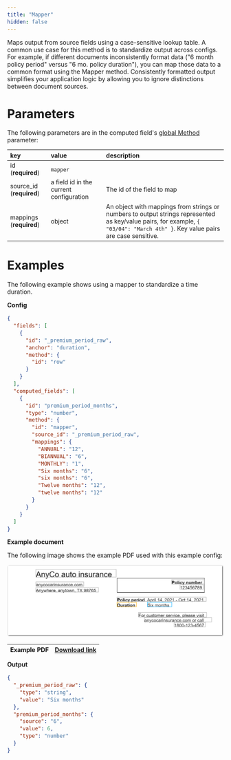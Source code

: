 ```yaml
---
title: "Mapper"
hidden: false
---
```


Maps output from source fields using a case-sensitive lookup table. A common use case for this method is to standardize output across configs. For example, if different documents inconsistently format data ("6 month policy period" versus "6 mo. policy duration"), you can map those data to a common format using the Mapper method. Consistently formatted output simplifies your application logic by allowing you to ignore distinctions between document sources.

Parameters
====

The following parameters are in the computed field's [global Method](doc:computed-field-methods#parameters) parameter: 

| key                      | value                                   | description                                                  |
| :----------------------- | :-------------------------------------- | :----------------------------------------------------------- |
| id (**required**)        | `mapper`                                |                                                              |
| source_id (**required**) | a field id in the current configuration | The id of the field to map                                   |
| mappings (**required**)  | object                                  | An object with mappings from strings or numbers to output strings represented as key/value pairs, for example, `{ "03/04": "March 4th" }`. Key value pairs are case sensitive. |

Examples
====

The following example shows using a mapper to standardize a time duration.

**Config**


```json
{
  "fields": [
    {
      "id": "_premium_period_raw",
      "anchor": "duration",
      "method": {
        "id": "row"
      }
    }
  ],
  "computed_fields": [
    {
      "id": "premium_period_months",
      "type": "number",
      "method": {
        "id": "mapper",
        "source_id": "_premium_period_raw",
        "mappings": {
          "ANNUAL": "12",
          "BIANNUAL": "6",
          "MONTHLY": "1",
          "Six months": "6",
          "six months": "6",
          "Twelve months": "12",
          "twelve months": "12"
        }
      }
    }
  ]
}
```

**Example document**

The following image shows the example PDF used with this example config:

![Click to enlarge](https://raw.githubusercontent.com/sensible-hq/sensible-docs/main/readme-sync/assets/v0/images/final/mapper.png)

| Example PDF | [Download link](https://raw.githubusercontent.com/sensible-hq/sensible-docs/main/readme-sync/assets/v0/pdfs/mapper.pdf) |
| ---------------------- | ------------------------------------------------------------ |

**Output**

```json
{
  "_premium_period_raw": {
    "type": "string",
    "value": "Six months"
  },
  "premium_period_months": {
    "source": "6",
    "value": 6,
    "type": "number"
  }
}
```

